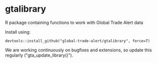 # gtalibrary
R package containing functions to work with Global Trade Alert data


Install using:
```
devtools::install_github("global-trade-alert/gtalibrary", force=T)
```
We are working continuously on bugfixes and extensions, so update this regularly ("gta_update_library()").
